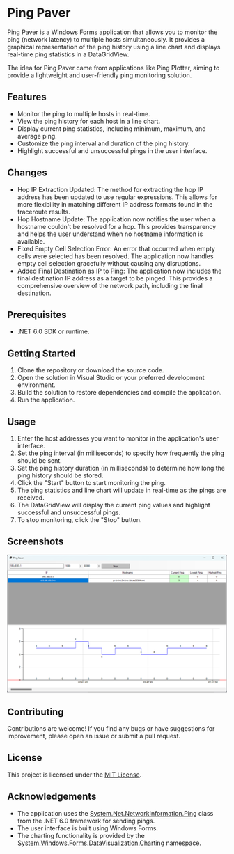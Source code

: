 # Ping Paver

Ping Paver is a Windows Forms application that allows you to monitor the ping (network latency) to multiple hosts simultaneously. It provides a graphical representation of the ping history using a line chart and displays real-time ping statistics in a DataGridView.

The idea for Ping Paver came from applications like Ping Plotter, aiming to provide a lightweight and user-friendly ping monitoring solution.

## Features

- Monitor the ping to multiple hosts in real-time.
- View the ping history for each host in a line chart.
- Display current ping statistics, including minimum, maximum, and average ping.
- Customize the ping interval and duration of the ping history.
- Highlight successful and unsuccessful pings in the user interface.


## Changes
- Hop IP Extraction Updated: The method for extracting the hop IP address has been updated to use regular expressions. This allows for more flexibility in matching different IP address formats found in the traceroute results.
- Hop Hostname Update: The application now notifies the user when a hostname couldn't be resolved for a hop. This provides transparency and helps the user understand when no hostname information is available.
- Fixed Empty Cell Selection Error: An error that occurred when empty cells were selected has been resolved. The application now handles empty cell selection gracefully without causing any disruptions.
- Added Final Destination as IP to Ping: The application now includes the final destination IP address as a target to be pinged. This provides a comprehensive overview of the network path, including the final destination.


## Prerequisites

- .NET 6.0 SDK or runtime.

## Getting Started

1. Clone the repository or download the source code.
2. Open the solution in Visual Studio or your preferred development environment.
3. Build the solution to restore dependencies and compile the application.
4. Run the application.

## Usage

1. Enter the host addresses you want to monitor in the application's user interface.
2. Set the ping interval (in milliseconds) to specify how frequently the ping should be sent.
3. Set the ping history duration (in milliseconds) to determine how long the ping history should be stored.
4. Click the "Start" button to start monitoring the ping.
5. The ping statistics and line chart will update in real-time as the pings are received.
6. The DataGridView will display the current ping values and highlight successful and unsuccessful pings.
7. To stop monitoring, click the "Stop" button.

## Screenshots

![Ping Paver Application](screenshots/ping-paver-app.png)

## Contributing

Contributions are welcome! If you find any bugs or have suggestions for improvement, please open an issue or submit a pull request.

## License

This project is licensed under the [MIT License](LICENSE).

## Acknowledgements

- The application uses the [System.Net.NetworkInformation.Ping](https://docs.microsoft.com/en-us/dotnet/api/system.net.networkinformation.ping) class from the .NET 6.0 framework for sending pings.
- The user interface is built using Windows Forms.
- The charting functionality is provided by the [System.Windows.Forms.DataVisualization.Charting](https://docs.microsoft.com/en-us/dotnet/api/system.windows.forms.datavisualization.charting) namespace.
